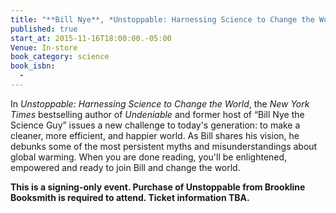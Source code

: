 ```yaml
---
title: "**Bill Nye**, *Unstoppable: Harnessing Science to Change the World*"
published: true
start_at: 2015-11-16T18:00:00.-05:00
Venue: In-store
book_category: science
book_isbn:
  -
---
```

In *Unstoppable: Harnessing Science to Change the World*, the *New York Times* bestselling author of *Undeniable* and former host of “Bill Nye the Science Guy” issues a new challenge to today's generation: to make a cleaner, more efficient, and happier world. As Bill shares his vision, he debunks some of the most persistent myths and misunderstandings about global warming. When you are done reading, you'll be enlightened, empowered and ready to join Bill and change the world.

**This is a signing-only event. Purchase of Unstoppable from Brookline Booksmith is required to attend. Ticket information TBA.**